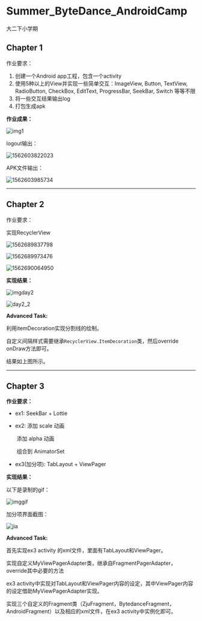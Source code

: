 # Summer_ByteDance_AndroidCamp
大二下小学期

## Chapter 1

作业要求：

1. 创建一个Android app工程，包含一个activity
2. 使用5种以上的View并实现一些简单交互：ImageView, Button, TextView, RadioButton, CheckBox,
   EditText, ProgressBar, SeekBar, Switch 等等不限
3. 将一些交互结果输出log
4. 打包生成apk

**作业成果：**

![img1](./pic/day1res.png)

logout输出：

![1562603822023](./pic/1562603822023.png)

APK文件输出：

![1562603985734](./pic/1562603985734.png)

-----

## Chapter 2

作业要求：

实现RecyclerView

![1562689837798](pic/1562689837798.png)

![1562689973476](pic/1562689973476.png)

![1562690064950](pic/1562690064950.png)



**实现结果：**

![imgday2](pic/day2.png)

![day2_2](pic/day2_2.png)

**Advanced Task:**

利用itemDecoration实现分割线的绘制。

自定义间隔样式需要继承`RecyclerView.ItemDecoration`类，然后override onDraw方法即可。

结果如上图所示。

----



## Chapter 3

**作业要求：**

* ex1:  SeekBar + Lottie

* ex2:  添加 scale 动画 

  ​         添加 alpha 动画

  ​         组合到 AnimatorSet

* ex3(加分项):  TabLayout + ViewPager 



**实现结果：**

以下是录制的gif：

![imggif](pic/chapter3.gif)

加分项界面截图：

![jia](pic/ex3.png)



**Advanced Task:**

首先实现ex3 activity 的xml文件，里面有TabLayout和ViewPager。

实现自定义MyViewPagerAdapter类，继承自FragmentPagerAdapter，override其中必要的方法

ex3 activity中实现对TabLayout和ViewPager内容的设定，其中ViewPager内容的设定借助MyViewPagerAdapter实现。

实现三个自定义的Fragment类（ZjuFragment，BytedanceFragment，AndroidFragment）以及相应的xml文件，在ex3 activity中实例化即可。